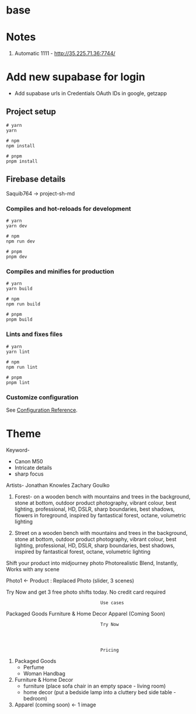 # base

# Notes
1. Automatic 1111 - http://35.225.71.36:7744/

# Add new supabase for login
- Add supabase urls in Credentials OAuth IDs in google, getzapp

## Project setup

```
# yarn
yarn

# npm
npm install

# pnpm
pnpm install
```

## Firebase details
Saquib764 -> project-sh-md

### Compiles and hot-reloads for development

```
# yarn
yarn dev

# npm
npm run dev

# pnpm
pnpm dev
```

### Compiles and minifies for production

```
# yarn
yarn build

# npm
npm run build

# pnpm
pnpm build
```

### Lints and fixes files

```
# yarn
yarn lint

# npm
npm run lint

# pnpm
pnpm lint
```

### Customize configuration

See [Configuration Reference](https://vitejs.dev/config/).


# Theme

Keyword-
- Canon M50
- Intricate details
- sharp focus

Artists-
Jonathan Knowles
Zachary Goulko

1. Forest-
on a wooden bench with mountains and trees in the background, stone at bottom, outdoor product photography, vibrant colour, best lighting, professional, HD, DSLR, sharp boundaries, best shadows, flowers in foreground, inspired by fantastical forest, octane, volumetric lighting

2. Street
on a wooden bench with mountains and trees in the background, stone at bottom, outdoor product photography, vibrant colour, best lighting, professional, HD, DSLR, sharp boundaries, best shadows, inspired by fantastical forest, octane, volumetric lighting


Shift your product into midjourney photo
Photorealistic Blend, Instantly, Works with any scene

Photo1 <- Product : Replaced Photo
(slider, 3 scenes)

Try Now
and get 3 free photo shifts today. No credit card required




										Use cases


Packaged Goods						Furniture & Home Decor					Apparel (Coming Soon)


										Try Now




										Pricing

1. Packaged Goods
	- Perfume
	- Woman Handbag
2. Furniture & Home Decor
	- furniture (place sofa chair in an empty space - living room)
	- home decor (put a bedside lamp into a cluttery bed side table - bedroom)
3. Apparel (coming soon) <- 1 image